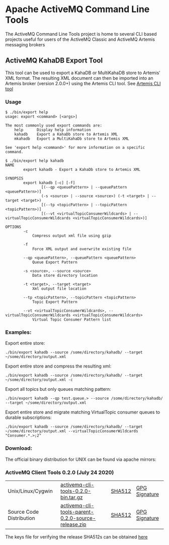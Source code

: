 Apache ActiveMQ Command Line Tools
==================================

The ActiveMQ Command Line Tools project is home to several CLI based projects useful for users of the ActiveMQ Classic and ActiveMQ Artemis messaging brokers

## ActiveMQ KahaDB Export Tool

This tool can be used to export a KahaDB or MultiKahaDB store to Artemis' XML format. The resulting XML document can then be imported into an Artemis broker (version 2.0.0+) using the Artemis CLI tool.  See [Artemis CLI tool](https://activemq.apache.org/components/artemis/documentation/latest/data-tools.html#data-tools)

### Usage
```
$ ./bin/export help
usage: export <command> [<args>]

The most commonly used export commands are:
    help      Display help information
    kahadb    Export a KahaDb store to Artemis XML
    mkahadb   Export a MultiKahaDb store to Artemis XML

See 'export help <command>' for more information on a specific command.
```
```
$ ./bin/export help kahadb
NAME
        export kahadb - Export a KahaDb store to Artemis XML

SYNOPSIS
        export kahadb [-c] [-f]
                [(--qp <queuePattern> | --queuePattern <queuePattern>)]
                (-s <source> | --source <source>) (-t <target> | --target <target>)
                [(--tp <topicPattern> | --topicPattern <topicPattern>)]
                [(--vt <virtualTopicConsumerWildcards> | --virtualTopicConsumerWildcards <virtualTopicConsumerWildcards>)]

OPTIONS
        -c
            Compress output xml file using gzip

        -f
            Force XML output and overwrite existing file

        --qp <queuePattern>, --queuePattern <queuePattern>
            Queue Export Pattern

        -s <source>, --source <source>
            Data store directory location

        -t <target>, --target <target>
            Xml output file location

        --tp <topicPattern>, --topicPattern <topicPattern>
            Topic Export Pattern

        --vt <virtualTopicConsumerWildcards>, --virtualTopicConsumerWildcards <virtualTopicConsumerWildcards>
            Virtual Topic Consumer Pattern list
```

### Examples:

Export entire store:

`./bin/export kahadb --source /some/directory/kahadb/ --target ~/some/directory/output.xml`

Export entire store and compress the resulting xml:

`./bin/export kahadb --source /some/directory/kahadb/ --target ~/some/directory/output.xml -c`

Export all topics but only queues matching pattern:

`./bin/export kahadb --qp test.queue.> --source /some/directory/kahadb/ --target ~/some/directory/output.xml`

Export entire store and migrate matching VirtualTopic consumer queues to durable subscriptions:

`./bin/export kahadb --source /some/directory/kahadb/ --target ~/some/directory/output.xml --virtualTopicConsumerWildcards "Consumer.*.>;2"`


### Download:

The official binary distribution for UNIX can be found via apache mirrors:

### ActiveMQ Client Tools 0.2.0 (July 24 2020)

|||||
|---|---|---|---|
|Unix/Linux/Cygwin|[activemq-cli-tools-0.2.0-bin.tar.gz](https://www.apache.org/dyn/closer.cgi?filename=activemq/activemq-cli-tools/0.2.0/activemq-cli-tools-0.2.0-bin.tar.gz&action=download)|[SHA512](https://dist.apache.org/repos/dist/release/activemq/activemq-cli-tools/0.2.0/activemq-cli-tools-0.2.0-bin.tar.gz.sha512)|[GPG Signature](https://dist.apache.org/repos/dist/release/activemq/activemq-cli-tools/0.2.0/activemq-cli-tools-0.2.0-bin.tar.gz.asc)|
|Source Code Distribution|[activemq-cli-tools-parent-0.2.0-source-release.zip](https://www.apache.org/dyn/closer.cgi?filename=activemq/activemq-cli-tools/0.2.0/activemq-cli-tools-parent-0.2.0-source-release.zip&action=download)|[SHA512](https://dist.apache.org/repos/dist/release/activemq/activemq-cli-tools/0.2.0/activemq-cli-tools-parent-0.2.0-source-release.zip.sha512)|[GPG Signature](https://dist.apache.org/repos/dist/release/activemq/activemq-cli-tools/0.2.0/activemq-cli-tools-parent-0.2.0-source-release.zip.asc)|

The keys file for verifying the release SHA512s can be obtained [here](https://www.apache.org/dist/activemq/KEYS)
